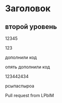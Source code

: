 # Заголовок

## второй уровень

12345

123

дополнили код

опять дополнили код

123442434

рсыпаспыроа

Pull request from LPblM 